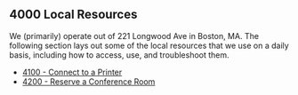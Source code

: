 ## 4000 Local Resources

We (primarily) operate out of 221 Longwood Ave in Boston, MA. The following section lays out some of the local resources that we use on a daily basis, including how to access, use, and troubleshoot them.

- [4100 - Connect to a Printer](https://github.com/sleepepi/howto/blob/master/4000-local-resources/4100-connect-to-a-printer.md)
- [4200 - Reserve a Conference Room](https://github.com/sleepepi/howto/blob/master/4000-local-resources/4200-reserve-a-conference-room.md)
